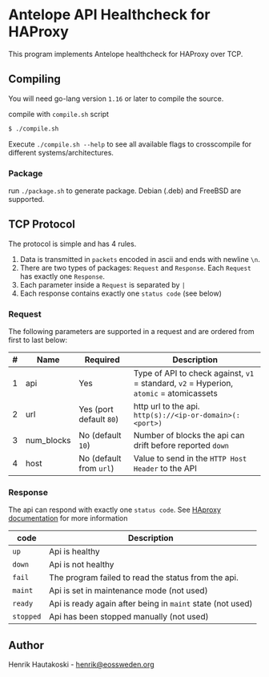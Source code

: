 # Antelope API Healthcheck for HAProxy

This program implements Antelope healthcheck for HAProxy over TCP.

## Compiling

You will need go-lang version `1.16` or later to compile the source.

compile with `compile.sh` script

```sh
$ ./compile.sh
```

Execute `./compile.sh --help` to see all available flags to crosscompile for different systems/architectures.

### Package

run `./package.sh` to generate package. Debian (.deb) and FreeBSD are supported.

## TCP Protocol

The protocol is simple and has 4 rules.

1. Data is transmitted in `packets` encoded in ascii and ends with newline `\n`.
2. There are two types of packages: `Request` and `Response`. Each `Request` has exactly one `Response`.
3. Each parameter inside a `Request` is separated by `|`
4. Each response contains exactly one `status code` (see below)


### Request

The following parameters are supported in a request and are ordered from
first to last below:

| # | Name       | Required                | Description                                                                                     |
| - | ---------- | ----------------------- | ----------------------------------------------------------------------------------------------- |
| 1 | api        | Yes                     | Type of API to check against, `v1` = standard, `v2` = Hyperion, `atomic` = atomicassets         |
| 2 | url        | Yes (port default `80`) | http url to the api. `http(s)://<ip-or-domain>(:<port>)`                                        |
| 3 | num_blocks | No (default `10`)       | Number of blocks the api can drift before reported `down`                                       |
| 4 | host       | No (default from `url`) | Value to send in the `HTTP Host Header` to the API                                              |

### Response

The api can respond with exactly one `status code`.
See [HAproxy documentation](https://cbonte.github.io/haproxy-dconv/1.7/configuration.html#5.2-agent-check) for more information

| code      | Description                                                |
| --------- | ---------------------------------------------------------- |
| `up`      | Api is healthy                                             |
| `down`    | Api is not healthy                                         |
| `fail`    | The program failed to read the status from the api.        |
| `maint`   | Api is set in maintenance mode (not used)                  |
| `ready`   | Api is ready again after being in `maint` state (not used) |
| `stopped` | Api has been stopped manually (not used)                   |

## Author

Henrik Hautakoski - [henrik@eossweden.org](mailto:henrik@eossweden.org)
